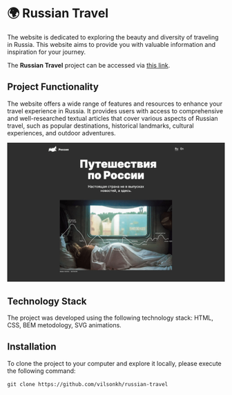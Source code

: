 # 🌍 Russian Travel
The website is dedicated to exploring the beauty and diversity of traveling in Russia. This website aims to provide you with valuable information and inspiration for your journey.

The **Russian Travel** project can be accessed via [this link](https://vilsonkh.github.io/russian-travel/).

## Project Functionality
The website offers a wide range of features and resources to enhance your travel experience in Russia. It provides users with access to comprehensive and well-researched textual articles that cover various aspects of Russian travel, such as popular destinations, historical landmarks, cultural experiences, and outdoor adventures. 

<img width="1920" alt="RussianTravel" src="https://github.com/VilsonKh/VilsonKh/blob/main/preview__russian-travel.png">

## Technology Stack
The project was developed using the following technology stack: HTML, CSS, BEM metodology, SVG animations.

## Installation

To clone the project to your computer and explore it locally, please execute the following command:

```
git clone https://github.com/vilsonkh/russian-travel
```

